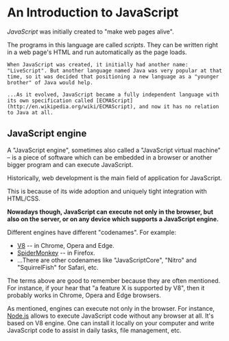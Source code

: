 
# An Introduction to JavaScript

*JavaScript* was initially created to "make web pages alive".

The programs in this language are called *scripts*. They can be written right in a web page's HTML and run automatically as the page loads.

```smart header="Why is it called <u>Java</u>Script?"
When JavaScript was created, it initially had another name: "LiveScript". But another language named Java was very popular at that time, so it was decided that positioning a new language as a "younger brother" of Java would help.

...As it evolved, JavaScript became a fully independent language with its own specification called [ECMAScript](http://en.wikipedia.org/wiki/ECMAScript), and now it has no relation to Java at all.
```

## JavaScript engine

A "JavaScript engine", sometimes also called a "JavaScript virtual machine" – is a piece of software which can be embedded in a browser or another bigger program and can execute JavaScript.

Historically, web development is the main field of application for JavaScript.

This is because of its wide adoption and uniquely tight integration with HTML/CSS.

**Nowadays though, JavaScript can execute not only in the browser, but also on the server, or on any device which supports a JavaScript engine.**

Different engines have different "codenames". For example:

- [V8](https://en.wikipedia.org/wiki/V8_(JavaScript_engine)) -- in Chrome, Opera and Edge.
- [SpiderMonkey](https://en.wikipedia.org/wiki/SpiderMonkey) -- in Firefox.
- ...There are other codenames like "JavaScriptCore", "Nitro" and "SquirrelFish" for Safari, etc.

The terms above are good to remember because they are often mentioned. For instance, if your hear that "a feature X is supported by V8", then it probably works in Chrome, Opera and Edge browsers.

As mentioned, engines can execute not only in the browser. For instance, [Node.js](https://nodejs.org/) allows to execute JavaScript code without any browser at all. It's based on V8 engine. One can install it locally on your computer and write JavaScript code to assist in daily tasks, file management, etc.
